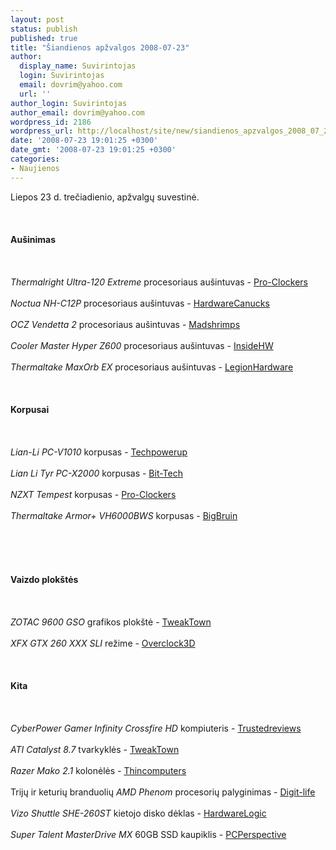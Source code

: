 ```yaml
---
layout: post
status: publish
published: true
title: "Šiandienos apžvalgos 2008-07-23"
author:
  display_name: Suvirintojas
  login: Suvirintojas
  email: dovrim@yahoo.com
  url: ''
author_login: Suvirintojas
author_email: dovrim@yahoo.com
wordpress_id: 2186
wordpress_url: http://localhost/site/new/siandienos_apzvalgos_2008_07_23/
date: '2008-07-23 19:01:25 +0300'
date_gmt: '2008-07-23 19:01:25 +0300'
categories:
- Naujienos
---
```

<p>Liepos 23 d. trečiadienio, apžvalgų suvestinė.<br />
<br><br />
<br><b>Aušinimas</b><br />
<br><br />
<br><i>Thermalright Ultra-120 Extreme</i> procesoriaus aušintuvas - <a class="ns" href="http://www.pro-clockers.com/reviews/?id=75">Pro-Clockers</a><br />
<br><i>Noctua NH-C12P</i> procesoriaus aušintuvas - <a class="ns" href="http://www.hardwarecanucks.com/forum/hardware-canucks-reviews/8224-noctua-nh-c12p-cpu-cooler-review.html">HardwareCanucks</a><br />
<br><i>OCZ Vendetta 2</i> procesoriaus aušintuvas - <a class="ns" href="http://www.madshrimps.be/?action=getarticle&amp;articID=857">Madshrimps</a><br />
<br><i>Cooler Master Hyper Z600</i> procesoriaus aušintuvas - <a class="ns" href="http://www.insidehw.com/Reviews/Cooling/Cooler-Master-Hyper-Z600.html">InsideHW</a><br />
<br><i>Thermaltake MaxOrb EX</i> procesoriaus aušintuvas - <a class="ns" href="http://www.legionhardware.com/document.php?id=762">LegionHardware</a><br />
<br><br />
<br><b>Korpusai</b><br />
<br><br />
<br><i>Lian-Li PC-V1010</i> korpusas - <a class="ns" href="http://www.techpowerup.com/reviews/LianLi/PC-V1010/">Techpowerup</a><br />
<br><i>Lian Li Tyr PC-X2000</i> korpusas - <a class="ns" href="http://www.bit-tech.net/hardware/2008/07/23/lian-li-pc-x2000/1">Bit-Tech</a><br />
<br><i>NZXT Tempest</i> korpusas - <a class="ns" href="http://www.pro-clockers.com/reviews/?id=74">Pro-Clockers</a><br />
<br><i>Thermaltake Armor+ VH6000BWS</i> korpusas - <a class="ns" href="http://www.bigbruin.com/2008/armorplus_1">BigBruin</a><br />
<br><br />
<br><br />
<br><b>Vaizdo plokštės</b><br />
<br><br />
<br><i>ZOTAC 9600 GSO</i> grafikos plokštė - <a class="ns" href="http://www.tweaktown.com/reviews/1513/zotac_9600_gso_384mb_graphics_card/index.html">TweakTown</a><br />
<br><i>XFX GTX 260 XXX SLI</i> režime - <a class="ns" href="http://www.overclock3d.net/reviews.php?/gpu_displays/xfx_gtx_260_xxx_sli_performance/1">Overclock3D</a><br />
<br><br />
<br><b>Kita</b><br />
<br><br />
<br><i>CyberPower Gamer Infinity Crossfire HD</i> kompiuteris - <a class="ns" href="http://www.trustedreviews.com/pcs/review/2008/07/23/CyberPower-Gamer-Infinity-Crossfire-HD/p1">Trustedreviews</a><br />
<br><i>ATI Catalyst 8.7</i> tvarkyklės - <a class="ns" href="http://www.tweaktown.com/articles/1514/ati_catalyst_8_7_analysis_xp_vista/index.html">TweakTown</a><br />
<br><i>Razer Mako 2.1</i> kolonėlės - <a class="ns" href="http://www.thinkcomputers.org/index.php?x=reviews&amp;id=801">Thincomputers</a><br />
<br>Trijų ir keturių branduolių <i>AMD Phenom</i> procesorių palyginimas - <a class="ns" href="http://www.digit-life.com/articles3/cpu/intel-c2d-e4x00-p1.html">Digit-life</a><br />
<br><i>Vizo Shuttle SHE-260ST</i> kietojo disko dėklas - <a class="ns" href="http://hardwarelogic.com/news/138/ARTICLE/4014/2008-07-23.html">HardwareLogic</a><br />
<br><i>Super Talent MasterDrive MX</i> 60GB SSD kaupiklis - <a class="ns" href="http://www.pcper.com/article.php?aid=594">PCPerspective</a><br />
<br><br />
<br></p>
